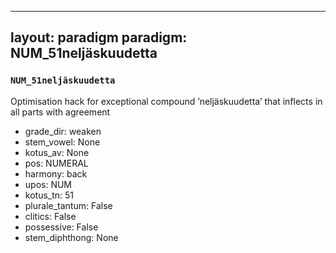 
---
layout: paradigm
paradigm: NUM_51neljäskuudetta
---
### ` NUM_51neljäskuudetta `

Optimisation hack for exceptional compound ’neljäskuudetta’ that inflects in all parts with agreement
* grade_dir: weaken
* stem_vowel: None
* kotus_av: None
* pos: NUMERAL
* harmony: back
* upos: NUM
* kotus_tn: 51
* plurale_tantum: False
* clitics: False
* possessive: False
* stem_diphthong: None
